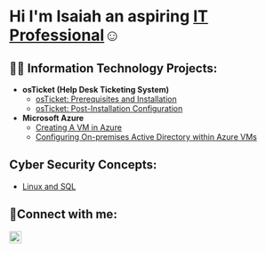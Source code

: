 <h1> Hi I'm Isaiah an aspiring <a href="https://www.linkedin.com/in/isaiah-lawrence-b499a418b/">IT Professional</a>☺</h1>

<h2>👨‍💻 Information Technology Projects:</h2>

- <b>osTicket (Help Desk Ticketing System)</b>
  - [osTicket: Prerequisites and Installation](https://github.com/IsaiahLawrence/osticket-prereqs)
  - [osTicket: Post-Installation Configuration](https://github.com/IsaiahLawrence/post-install-config)
- <b>Microsoft Azure</b>
  - [ Creating A VM in Azure](https://github.com/IsaiahLawrence/CreateVmAzure)  
  - [Configuring On-premises Active Directory within Azure VMs](https://github.com/IsaiahLawrence/configure-ad)
 
<h2>Cyber Security Concepts:</h2>

  - [Linux and SQL](https://github.com/IsaiahLawrence/CyberSec)
  

<h2>🤳Connect with me:</h2>


[<img align="left" alt="Josh | LinkedIn" width="22px" src="https://cdn.jsdelivr.net/npm/simple-icons@v3/icons/linkedin.svg" />][linkedin]



[linkedin]: https://www.linkedin.com/in/isaiah-lawrence-b499a418b/
